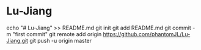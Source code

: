 # Lu-Jiang
echo "# Lu-Jiang" >> README.md
git init
git add README.md
git commit -m "first commit"
git remote add origin https://github.com/phantomJL/Lu-Jiang.git
git push -u origin master

